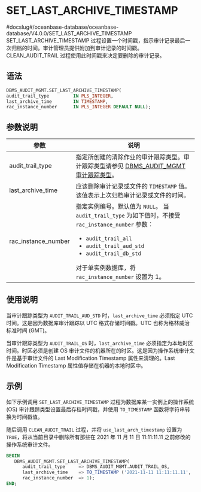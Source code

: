 # SET_LAST_ARCHIVE_TIMESTAMP 

#docslug#/oceanbase-database/oceanbase-database/V4.0.0/SET_LAST_ARCHIVE_TIMESTAMP
SET_LAST_ARCHIVE_TIMESTAMP 过程设置一个时间戳，指示审计记录最后一次归档的时间。审计管理员提供附加到审计记录的时间戳。CLEAN_AUDIT_TRAIL 过程使用此时间戳来决定要删除的审计记录。

## 语法 

```sql
DBMS_AUDIT_MGMT.SET_LAST_ARCHIVE_TIMESTAMP(
audit_trail_type         IN PLS_INTEGER,
last_archive_time        IN TIMESTAMP,
rac_instance_number      IN PLS_INTEGER DEFAULT NULL);
```



## 参数说明 



|         参数        |     说明          |
|---------------------|------------------|
| audit_trail_type    | 指定所创建的清除作业的审计跟踪类型。审计跟踪类型请参见 [DBMS_AUDIT_MGMT 审计跟踪类型](../2.DBMS_AUDIT_MGMT/1.dbms_audit_mgmt-overview.md)。   |
| last_archive_time   | 应该删除审计记录或文件的 `TIMESTAMP` 值。该值表示上次归档审计记录或文件的时间。   |
| rac_instance_number | 指定实例编号。默认值为 `NULL`。 当 `audit_trail_type` 为如下值时，不接受 `rac_instance_number` 参数： <ul><li> `audit_trail_all`    </li><li> `audit_trail_aud_std`    </li><li> `audit_trail_db_std`  </li></ul>  对于单实例数据库，将 `rac_instance_number` 设置为 1。 |



## 使用说明 

当审计跟踪类型为 `AUDIT_TRAIL_AUD_STD` 时，`last_archive_time` 必须指定 UTC 时间。这是因为数据库审计跟踪以 UTC 格式存储时间戳。UTC 也称为格林威治标准时间 (GMT)。

当审计跟踪类型为 `AUDIT_TRAIL_OS` 时，`last_archive_time` 必须指定为本地时区时间。时区必须是创建 OS 审计文件的机器所在的时区。这是因为操作系统审计文件是基于审计文件的 Last Modification Timestamp 属性来清理的。Last Modification Timestamp 属性值存储在机器的本地时区中。

## 示例 

如下示例调用 `SET_LAST_ARCHIVE_TIMESTAMP` 过程为数据库某一实例上的操作系统 (OS) 审计跟踪类型设置最后存档时间戳，并使用 `TO_TIMESTAMP` 函数将字符串转换为时间戳值。

随后调用 `CLEAN_AUDIT_TRAIL` 过程，并将 `use_last_arch_timestamp` 设置为 `TRUE`，将从当前目录中删除所有那些在 2021 年 11 月 11 日 11:11:11.11 之前修改的操作系统审计文件。

```sql
BEGIN
   DBMS_AUDIT_MGMT.SET_LAST_ARCHIVE_TIMESTAMP(
      audit_trail_type     => DBMS_AUDIT_MGMT.AUDIT_TRAIL_OS,
      last_archive_time    => TO_TIMESTAMP ('2021-11-11 11:11:11.11', 'YYYY-MM-DD HH24:MI:SS.FF')
      rac_instance_number  => 1);
END;
```


